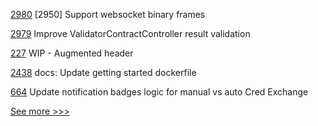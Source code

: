 
[2980](https://github.com/hyperledger/besu/pull/2980) [2950] Support websocket binary frames 

[2979](https://github.com/hyperledger/besu/pull/2979) Improve ValidatorContractController result validation

[227](https://github.com/hyperledger-labs/orion-server/pull/227) WIP - Augmented header

[2438](https://github.com/hyperledger/indy-sdk/pull/2438) docs: Update getting started dockerfile

[664](https://github.com/hyperledger-labs/business-partner-agent/pull/664) Update notification badges logic for manual vs auto Cred Exchange


[See more >>>](https://start-here.hyperledger.org/pull-requests)
